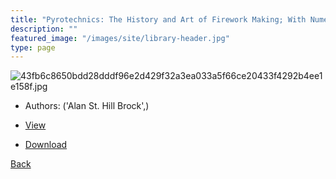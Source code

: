```yaml
---
title: "Pyrotechnics: The History and Art of Firework Making; With Numerous Coloured and Other Illustrations"
description: ""
featured_image: "/images/site/library-header.jpg"
type: page
---
```


![43fb6c8650bdd28dddf96e2d429f32a3ea033a5f66ce20433f4292b4ee1e158f.jpg](https://drive.google.com/uc?export=view&id=1tRS8xS4VJDiD7XONRb_RRQl3kRac_2f8)
* Authors: ('Alan St. Hill Brock',)
* [View](https://drive.google.com/uc?export=view&id=1nusaZNj-1AFaWCBhw8O2LI_pciICF_6x)

* [Download](https://drive.google.com/uc?export=download&id=1nusaZNj-1AFaWCBhw8O2LI_pciICF_6x)

[Back](http://localhost:1313/library/ebooks/
)